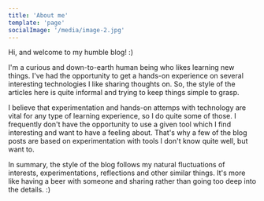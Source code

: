 ```yaml
---
title: 'About me'
template: 'page'
socialImage: '/media/image-2.jpg'
---
```


Hi, and welcome to my humble blog! :)

I'm a curious and down-to-earth human being who likes learning new things. I've had the opportunity to get a hands-on experience on several interesting technologies I like sharing thoughts on. So, the style of the articles here is quite informal and trying to keep things simple to grasp.

I believe that experimentation and hands-on attemps with technology are vital for any type of learning experience, so I do quite some of those. I frequently don't have the opportunity to use a given tool which I find interesting and want to have a feeling about. That's why a few of the blog posts are based on experimentation with tools I don't know quite well, but want to.

In summary, the style of the blog follows my natural fluctuations of interests, experimentations, reflections and other similar things. It's more like having a beer with someone and sharing rather than going too deep into the details. :)

